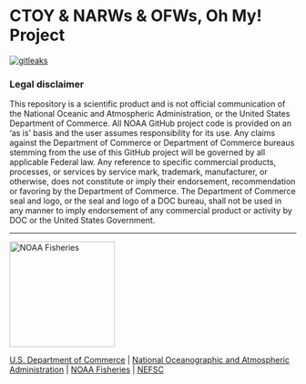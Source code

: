 # CTOY & NARWs & OFWs, Oh My! Project

[![gitleaks](https://github.com/jmhatch-NOAA/PEMAD-OWEB-CTOY_NARW/actions/workflows/secretScan.yml/badge.svg)](https://github.com/jmhatch-NOAA/PEMAD-OWEB-CTOY_NARW/actions/workflows/secretScan.yml) 

### Legal disclaimer

This repository is a scientific product and is not official communication of the National Oceanic and Atmospheric Administration, or the United States Department of Commerce. All NOAA GitHub project code is provided on an ‘as is’ basis and the user assumes responsibility for its use. Any claims against the Department of Commerce or Department of Commerce bureaus stemming from the use of this GitHub project will be governed by all applicable Federal law. Any reference to specific commercial products, processes, or services by service mark, trademark, manufacturer, or otherwise, does not constitute or imply their endorsement, recommendation or favoring by the Department of Commerce. The Department of Commerce seal and logo, or the seal and logo of a DOC bureau, shall not be used in any manner to imply endorsement of any commercial product or activity by DOC or the United States Government.

---

<img src="https://raw.githubusercontent.com/nmfs-fish-tools/nmfspalette/main/man/figures/noaa-fisheries-rgb-2line-horizontal-small.png" width="185" alt="NOAA Fisheries">

[U.S. Department of Commerce](https://www.commerce.gov/) | [National Oceanographic and Atmospheric Administration](https://www.noaa.gov) | [NOAA Fisheries](https://www.fisheries.noaa.gov/) | [NEFSC](https://www.fisheries.noaa.gov/about/northeast-fisheries-science-center)
